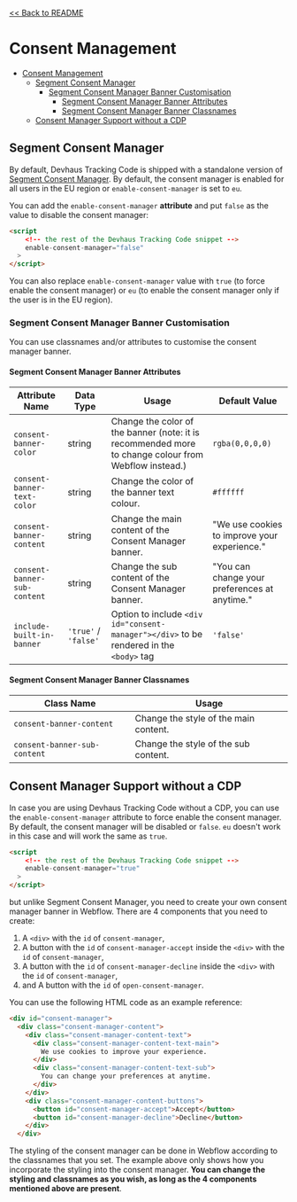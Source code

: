 [<< Back to README](../README.md)

# Consent Management

- [Consent Management](#consent-management)
  - [Segment Consent Manager](#segment-consent-manager)
    - [Segment Consent Manager Banner Customisation](#segment-consent-manager-banner-customisation)
      - [Segment Consent Manager Banner Attributes](#segment-consent-manager-banner-attributes)
      - [Segment Consent Manager Banner Classnames](#segment-consent-manager-banner-classnames)
  - [Consent Manager Support without a CDP](#consent-manager-support-without-a-cdp)

## Segment Consent Manager

By default, Devhaus Tracking Code is shipped with a standalone version of [Segment Consent Manager](https://github.com/segmentio/consent-manager). By default, the consent manager is enabled for all users in the EU region or `enable-consent-manager` is set to `eu`.

You can add the `enable-consent-manager` **attribute** and put `false` as the value to disable the consent manager:

```html
<script 
    <!-- the rest of the Devhaus Tracking Code snippet -->
    enable-consent-manager="false"
  >
</script>
```

You can also replace `enable-consent-manager` value with `true` (to force enable the consent manager) or `eu` (to enable the consent manager only if the user is in the EU region).

### Segment Consent Manager Banner Customisation

You can use classnames and/or attributes to customise the consent manager banner.

#### Segment Consent Manager Banner Attributes

| Attribute Name               | Data Type            | Usage                                                                                                | Default Value                                 |
| ---------------------------- | -------------------- | ---------------------------------------------------------------------------------------------------- | --------------------------------------------- |
| `consent-banner-color`       | string               | Change the color of the banner (note: it is recommended more to change colour from Webflow instead.) | `rgba(0,0,0,0)`                               |
| `consent-banner-text-color`  | string               | Change the color of the banner text colour.                                                          | `#ffffff`                                     |
| `consent-banner-content`     | string               | Change the main content of the Consent Manager banner.                                               | "We use cookies to improve your experience."  |
| `consent-banner-sub-content` | string               | Change the sub content of the Consent Manager banner.                                                | "You can change your preferences at anytime." |
| `include-built-in-banner`    | `'true'` / `'false'` | Option to include `<div id="consent-manager"></div>` to be rendered in the `<body>` tag              | `'false'`                                     |

#### Segment Consent Manager Banner Classnames

| Class Name                   | Usage                                 |
| ---------------------------- | ------------------------------------- |
| `consent-banner-content`     | Change the style of the main content. |
| `consent-banner-sub-content` | Change the style of the sub content.  |

## Consent Manager Support without a CDP

In case you are using Devhaus Tracking Code without a CDP, you can use the `enable-consent-manager` attribute to force enable the consent manager.
By default, the consent manager will be disabled or `false`. `eu` doesn't work in this case and will work the same as `true`.

```html
<script 
    <!-- the rest of the Devhaus Tracking Code snippet -->
    enable-consent-manager="true"
  >
</script>
```

but unlike Segment Consent Manager, you need to create your own consent manager banner in Webflow.
There are 4 components that you need to create:
1. A `<div>` with the `id` of `consent-manager`,
2. A button with the `id` of `consent-manager-accept` inside the `<div>` with the `id` of `consent-manager`,
3. A button with the `id` of `consent-manager-decline` inside the `<div>` with the `id` of `consent-manager`,
4. and A button with the `id` of `open-consent-manager`.

You can use the following HTML code as an example reference:

```html
<div id="consent-manager">
  <div class="consent-manager-content">
    <div class="consent-manager-content-text">
      <div class="consent-manager-content-text-main">
        We use cookies to improve your experience.
      </div>
      <div class="consent-manager-content-text-sub">
        You can change your preferences at anytime.
      </div>
    </div>
    <div class="consent-manager-content-buttons">
      <button id="consent-manager-accept">Accept</button>
      <button id="consent-manager-decline">Decline</button>
    </div>
  </div>
```
The styling of the consent manager can be done in Webflow according to the classnames that you set. The example above only shows how you incorporate the styling into the consent manager. **You can change the styling and classnames as you wish, as long as the 4 components mentioned above are present**.